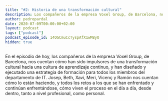 ```yaml
---
title: "#2: Historia de una transformación cultural"
description: Los compañeros de la empresa Voxel Group, de Barcelona, nos cuentan cómo han sido impulsores de una transformación cultural hacia una cultura de aprendizaje continuo
author: pedropardal
date: 2020-07-09T00:00:00+02:00
layout: podcast
tags: ["podcast"]
podcast_episode_id: 14OGCmuCcTyspAfX1wM8yO
hidden: true
---
```


En el episodio de hoy, los compañeros de la empresa Voxel Group, de Barcelona, nos cuentan cómo han sido impulsores de una transformación cultural hacia una cultura de aprendizaje continuo, y han diseñado y ejecutado una estrategia de formación para todos los miembros del departamento de IT. Josep, Beth, Xavi, Meri, Vicenç y Ramón nos cuentan cómo lo están haciendo, y todos los retos a los que se han enfrentado y continúan enfrentándose, cómo viven el proceso en el día a día, desde dentro, tanto a nivel profesional, como personal.
